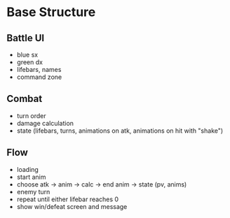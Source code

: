 # Base Structure

## Battle UI

- blue sx
- green dx
- lifebars, names
- command zone

## Combat

- turn order
- damage calculation
- state (lifebars, turns, animations on atk, animations on hit with "shake")

## Flow

- loading
- start anim
- choose atk -> anim -> calc -> end anim -> state (pv, anims)
- enemy turn
- repeat until either lifebar reaches 0
- show win/defeat screen and message
